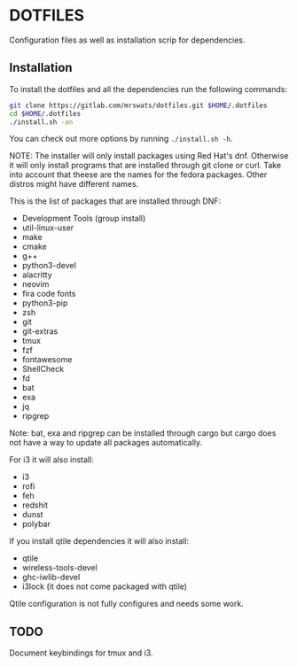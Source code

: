 # DOTFILES

Configuration files as well as installation scrip for dependencies.

## Installation

To install the dotfiles and all the dependencies run the following commands:
```bash
git clone https://gitlab.com/mrswats/dotfiles.git $HOME/.dotfiles
cd $HOME/.dotfiles
./install.sh -an
```

You can check out more options by running `./install.sh -h`.

NOTE: The installer will only install packages using Red Hat's dnf. Otherwise
it will only install programs that are installed through git clone or curl.
Take into account that theese are the names for the fedora packages. Other
distros might have different names.

This is the list of packages that are installed through DNF:
- Development Tools (group install)
- util-linux-user
- make
- cmake
- g++
- python3-devel
- alacritty
- neovim
- fira code fonts
- python3-pip
- zsh
- git
- git-extras
- tmux
- fzf
- fontawesome
- ShellCheck
- fd
- bat
- exa
- jq
- ripgrep

Note: bat, exa and ripgrep can be installed through cargo but cargo does not
have a way to update all packages automatically.

For i3 it will also install:
- i3
- rofi
- feh
- redshit
- dunst
- polybar

If you install qtile dependencies it will also install:
- qtile
- wireless-tools-devel
- ghc-iwlib-devel 
- i3lock (it does not come packaged with qtile)

Qtile configuration is not fully configures and needs some work.

## TODO

Document keybindings for tmux and i3.
